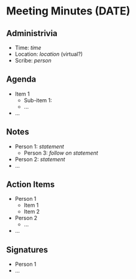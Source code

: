 # Meeting Minutes (DATE)

## Administrivia
<!-- The scribe is the person taking the _notes_. This is encouraged to be a single person to reduce problems. -->
* Time: _time_
* Location: _location_ (virtual?)
* Scribe: _person_

## Agenda
* Item 1
  * Sub-item 1:
  * ...
* ...

## Notes
* Person 1: _statement_
  * Person 3: _follow on statement_
* Person 2: _statement_
* ...

## Action Items
<!-- These are generally distilled from the notes. Essentially, these are "by the next meetings, _this person_ will take _this action_." -->
* Person 1
  * Item 1
  * Item 2
* Person 2
  * ...
* ...

## Signatures
<!-- After the notes and action items have been pushed, each person should take a time to review them. If everything is agreeable, push a single commit with your name as a signature. -->
* Person 1
* ...
